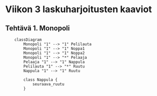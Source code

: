 # Viikon 3 laskuharjoitusten kaaviot

## Tehtävä 1. Monopoli

```mermaid
	classDiagram
		Monopoli "1" --> "1" Pelilauta
		Monopoli "1" --> "1" Noppa1
		Monopoli "1" --> "1" Noppa2
		Monopoli "1" --> "*" Pelaaja
		Pelaaja "1" --> "1" Nappula
		Pelilauta "1" --> "*" Ruutu
		Nappula "1" --> "1" Ruutu
		
		class Nappula {
			seuraava_ruutu
		}
		
```
